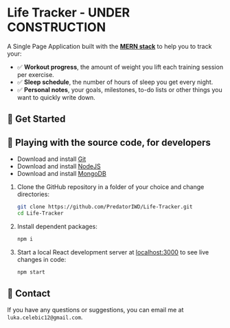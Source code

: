 # Life Tracker - UNDER CONSTRUCTION

A Single Page Application built with the [**MERN stack**](https://www.mongodb.com/mern-stack) to help you to track your:
- :white_check_mark: **Workout progress**, the amount of weight you lift each training session per exercise.
- :white_check_mark: **Sleep schedule**, the number of hours of sleep you get every night.
- :white_check_mark: **Personal notes**, your goals, milestones, to-do lists or other things you want to quickly write down.

## :muscle: Get Started

## :wrench: Playing with the source code, for developers

- Download and install [Git](https://git-scm.com/downloads)
- Download and install [NodeJS](https://nodejs.org/en/download/)
- Download and install [MongoDB](https://www.mongodb.com/try/download/community)

1. Clone the GitHub repository in a folder of your choice and change directories:
    ```bash
    git clone https://github.com/PredatorIWD/Life-Tracker.git
    cd Life-Tracker
    ```
2. Install dependent packages:
    ```bash
    npm i
    ```
3. Start a local React development server at [localhost:3000](localhost:3000) to see live changes in code:
    ```bash
    npm start
    ```
   
## :e-mail: Contact

If you have any questions or suggestions, you can email me at `luka.celebic12@gmail.com`.
